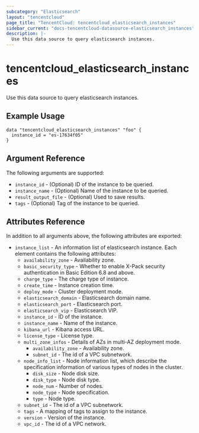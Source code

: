 ```yaml
---
subcategory: "Elasticsearch"
layout: "tencentcloud"
page_title: "TencentCloud: tencentcloud_elasticsearch_instances"
sidebar_current: "docs-tencentcloud-datasource-elasticsearch_instances"
description: |-
  Use this data source to query elasticsearch instances.
---
```


# tencentcloud_elasticsearch_instances

Use this data source to query elasticsearch instances.

## Example Usage

```hcl
data "tencentcloud_elasticsearch_instances" "foo" {
  instance_id = "es-17634f05"
}
```

## Argument Reference

The following arguments are supported:

* `instance_id` - (Optional) ID of the instance to be queried.
* `instance_name` - (Optional) Name of the instance to be queried.
* `result_output_file` - (Optional) Used to save results.
* `tags` - (Optional) Tag of the instance to be queried.

## Attributes Reference

In addition to all arguments above, the following attributes are exported:

* `instance_list` - An information list of elasticsearch instance. Each element contains the following attributes:
  * `availability_zone` - Availability zone.
  * `basic_security_type` - Whether to enable X-Pack security authentication in Basic Edition 6.8 and above.
  * `charge_type` - The charge type of instance.
  * `create_time` - Instance creation time.
  * `deploy_mode` - Cluster deployment mode.
  * `elasticsearch_domain` - Elasticsearch domain name.
  * `elasticsearch_port` - Elasticsearch port.
  * `elasticsearch_vip` - Elasticsearch VIP.
  * `instance_id` - ID of the instance.
  * `instance_name` - Name of the instance.
  * `kibana_url` - Kibana access URL.
  * `license_type` - License type.
  * `multi_zone_infos` - Details of AZs in multi-AZ deployment mode.
    * `availability_zone` - Availability zone.
    * `subnet_id` - The id of a VPC subnetwork.
  * `node_info_list` - Node information list, which describe the specification information of various types of nodes in the cluster.
    * `disk_size` - Node disk size.
    * `disk_type` - Node disk type.
    * `node_num` - Number of nodes.
    * `node_type` - Node specification.
    * `type` - Node type.
  * `subnet_id` - The id of a VPC subnetwork.
  * `tags` - A mapping of tags to assign to the instance.
  * `version` - Version of the instance.
  * `vpc_id` - The id of a VPC network.


